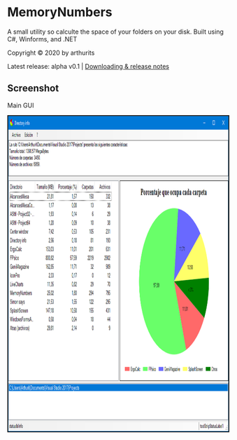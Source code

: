 # MemoryNumbers
A small utility so calculte the space of your folders on your disk. Built using C#, Winforms, and .NET

Copyright © 2020 by arthurits

Latest release: alpha v0.1     |     [Downloading & release notes](https://github.com/arthurits/DirectoryInfo/releases)

## Screenshot
Main GUI
<p align="center">
	<kbd>
		<img src="/Media/Screenshot 01.png?raw=true" width="1051" height="719" border="2"/>
	</kbd>
</p>
